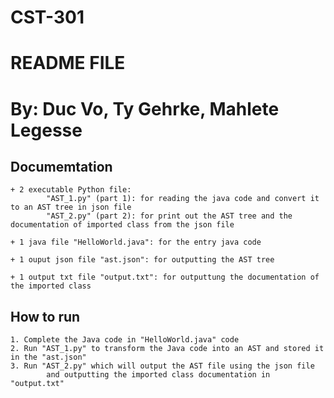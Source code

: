 # CST-301
 
# README FILE
# By: Duc Vo, Ty Gehrke, Mahlete Legesse


## Documemtation
	+ 2 executable Python file:
            "AST_1.py" (part 1): for reading the java code and convert it to an AST tree in json file
            "AST_2.py" (part 2): for print out the AST tree and the documentation of imported class from the json file

	+ 1 java file "HelloWorld.java": for the entry java code

    + 1 ouput json file "ast.json": for outputting the AST tree
    
    + 1 output txt file "output.txt": for outputtung the documentation of the imported class

## How to run
    1. Complete the Java code in "HelloWorld.java" code
    2. Run "AST_1.py" to transform the Java code into an AST and stored it in the "ast.json"
    3. Run "AST_2.py" which will output the AST file using the json file 
            and outputting the imported class documentation in "output.txt"
	
